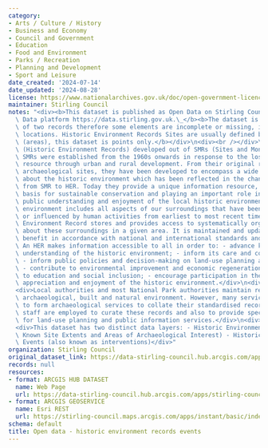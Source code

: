 ```yaml
---
category:
- Arts / Culture / History
- Business and Economy
- Council and Government
- Education
- Food and Environment
- Parks / Recreation
- Planning and Development
- Sport and Leisure
date_created: '2024-07-14'
date_updated: '2024-08-28'
license: https://www.nationalarchives.gov.uk/doc/open-government-licence/version/3/
maintainer: Stirling Council
notes: "<div><b>This dataset is published as Open Data on Stirling Council's Open\
  \ Data platform https://data.stirling.gov.uk.\_</b><b>The dataset is also an amalgamation\
  \ of two records therefore some elements are incomplete or missing, including site\
  \ locations. Historic Environment Records Sites are usually defined by polygons\
  \ (areas), this dataset is points only.</b></div>\n<div><br /></div>\n<div>HERs\
  \ (Historic Environment Records) developed out of SMRs (Sites and Monuments Records).\
  \ SMRs were established from the 1960s onwards in response to the loss of the archaeological\
  \ resource through urban and rural development. From their original remit of recording\
  \ archaeological sites, they have been developed to encompass a wide range of information\
  \ about the historic environment which has been reflected in the change of name\
  \ from SMR to HER. Today they provide a unique information resource, forming the\
  \ basis for sustainable conservation and playing an important role in informing\
  \ public understanding and enjoyment of the local historic environment. The historic\
  \ environment includes all aspects of our surroundings that have been built, formed\
  \ or influenced by human activities from earliest to most recent times. A Historic\
  \ Environment Record stores and provides access to systematically organised information\
  \ about these surroundings in a given area. It is maintained and updated for public\
  \ benefit in accordance with national and international standards and guidance.\
  \ An HER makes information accessible to all in order to: - advance knowledge and\
  \ understanding of the historic environment; - inform its care and conservation;\
  \ - inform public policies and decision-making on land-use planning and management;\
  \ - contribute to environmental improvement and economic regeneration; - contribute\
  \ to education and social inclusion; - encourage participation in the exploration,\
  \ appreciation and enjoyment of the historic environment.</div>\n<div><br /></div>\n\
  <div>Local authorities and most National Park authorities maintain records of the\
  \ archaeological, built and natural environment. However, many services group together\
  \ to form archaeological services to collate their standardised records. Specialist\
  \ staff are employed to curate these records and also to provide specialist advice\
  \ for land-use planning and public information services.</div>\n<div><br /></div>\n\
  <div>This dataset has two distinct data layers: - Historic Environment Sites (including\
  \ Known Site Extents and Areas of Archaeological Interest) - Historic Environment\
  \ Events (also known as interventions)</div>"
organization: Stirling Council
original_dataset_link: https://data-stirling-council.hub.arcgis.com/apps/stirling-council::open-data-historic-environment-records-events-2
records: null
resources:
- format: ARCGIS HUB DATASET
  name: Web Page
  url: https://data-stirling-council.hub.arcgis.com/apps/stirling-council::open-data-historic-environment-records-events-2
- format: ARCGIS GEOSERVICE
  name: Esri REST
  url: https://stirling-council.maps.arcgis.com/apps/instant/basic/index.html?appid=b2e5461d9b8c4106b86ece1e87c784aa
schema: default
title: Open data - historic environment records events
---
```

